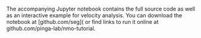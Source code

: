 The accompanying Jupyter notebook contains the full source code as well as an interactive example for velocity analysis.
You can download the notebook at [github.com/seg]( or find links to run it online at github.com/pinga-lab/nmo-tutorial.